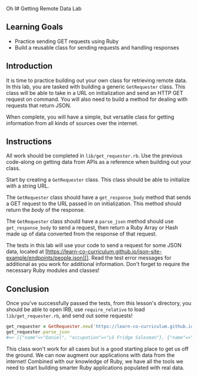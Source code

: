 Oh I# Getting Remote Data Lab

## Learning Goals

- Practice sending GET requests using Ruby
- Build a reusable class for sending requests and handling responses

## Introduction

It is time to practice building out your own class for retrieving remote data.
In this lab, you are tasked with building a generic `GetRequester` class. This
class will be able to take in a URL on initialization and send an HTTP GET
request on command. You will also need to build a method for dealing with
requests that return JSON.

When complete, you will have a simple, but versatile class for getting
information from all kinds of sources over the internet.

## Instructions

All work should be completed in `lib/get_requester.rb`. Use the previous
code-along on getting data from APIs as a reference when building out your
class.

Start by creating a `GetRequester` class. This class should be able to
initialize with a string URL.

The `GetRequester` class should have a `get_response_body` method that sends a
GET request to the URL passed in on initialization. This method should return
the _body_ of the response.

The `GetRequester` class should have a `parse_json` method should use
`get_response_body` to send a request, then return a Ruby Array or Hash made up
of data converted from the response of that request.

The tests in this lab will use your code to send a request for some JSON data,
located at
[https://learn-co-curriculum.github.io/json-site-example/endpoints/people.json][].
Read the test error messages for additional as you work for additional
information. Don't forget to require the necessary Ruby modules and classes!

[https://learn-co-curriculum.github.io/json-site-example/endpoints/people.json]: https://learn-co-curriculum.github.io/json-site-example/endpoints/people.json

## Conclusion

Once you've successfully passed the tests, from this lesson's directory, you
should be able to open IRB, use `require_relative` to load
`lib/get_requester.rb`, and send out some requests!

```ruby
get_requester = GetRequester.new('https://learn-co-curriculum.github.io/json-site-example/endpoints/people.json')
get_requester.parse_json
#=> [{"name"=>"Daniel", "occupation"=>"LG Fridge Salesman"}, {"name"=>"Joe", "occupation"=>"WiFi Fixer"}, {"name"=>"Avi", "occupation"=>"DJ"}, {"name"=>"Howard", "occupation"=>"Mountain Legend"}]
```

This class won't work for all cases but is a good starting place to get us off
the ground. We can now augment our applications with data from the internet!
Combined with our knowledge of Ruby, we have all the tools we need to start
building smarter Ruby applications populated with real data.
